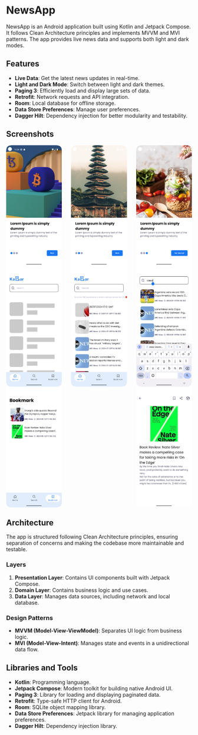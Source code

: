 # NewsApp

NewsApp is an Android application built using Kotlin and Jetpack Compose. It follows Clean Architecture principles and implements MVVM and MVI patterns. The app provides live news data and supports both light and dark modes.

## Features

- **Live Data**: Get the latest news updates in real-time.
- **Light and Dark Mode**: Switch between light and dark themes.
- **Paging 3**: Efficiently load and display large sets of data.
- **Retrofit**: Network requests and API integration.
- **Room**: Local database for offline storage.
- **Data Store Preferences**: Manage user preferences.
- **Dagger Hilt**: Dependency injection for better modularity and testability.

## Screenshots

<div style="display: flex; flex-wrap: wrap; justify-content: space-between;">
  <img src="https://github.com/Naveenkus/NewsApp/blob/main/Screenshots/Screenshot_20240721_223618.png" width="30%" />
  <img src="https://github.com/Naveenkus/NewsApp/blob/main/Screenshots/Screenshot_20240721_223737.png" width="30%" />
  <img src="https://github.com/Naveenkus/NewsApp/blob/main/Screenshots/Screenshot_20240721_223750.png" width="30%" />
</div>

<div style="display: flex; flex-wrap: wrap; justify-content: space-between;">
  <img src="https://github.com/Naveenkus/NewsApp/blob/main/Screenshots/Screenshot_20240814_000152.png" width="30%" />
  <img src="https://github.com/Naveenkus/NewsApp/blob/main/Screenshots/Screenshot_20240721_223818.png" width="30%" />
  <img src="https://github.com/Naveenkus/NewsApp/blob/main/Screenshots/Screenshot_20240813_232221.png" width="30%" />
</div>

<div style="display: flex; flex-wrap: wrap; justify-content: space-between;">
  <img src="https://github.com/Naveenkus/NewsApp/blob/main/Screenshots/Screenshot_20240813_232133.png" width="30%" />
  <img src="https://github.com/Naveenkus/NewsApp/blob/main/Screenshots/Screenshot_20240813_232250.png" width="30%" />
</div>


## Architecture

The app is structured following Clean Architecture principles, ensuring separation of concerns and making the codebase more maintainable and testable.

### Layers

1. **Presentation Layer**: Contains UI components built with Jetpack Compose.
2. **Domain Layer**: Contains business logic and use cases.
3. **Data Layer**: Manages data sources, including network and local database.

### Design Patterns

- **MVVM (Model-View-ViewModel)**: Separates UI logic from business logic.
- **MVI (Model-View-Intent)**: Manages state and events in a unidirectional data flow.

## Libraries and Tools

- **Kotlin**: Programming language.
- **Jetpack Compose**: Modern toolkit for building native Android UI.
- **Paging 3**: Library for loading and displaying paginated data.
- **Retrofit**: Type-safe HTTP client for Android.
- **Room**: SQLite object mapping library.
- **Data Store Preferences**: Jetpack library for managing application preferences.
- **Dagger Hilt**: Dependency injection library.

